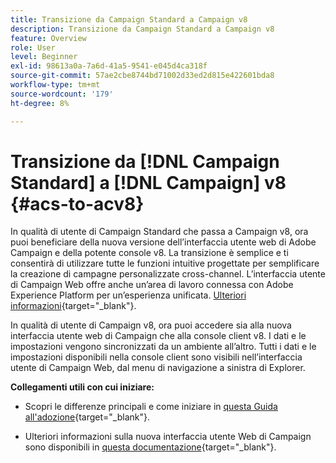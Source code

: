 ```yaml
---
title: Transizione da Campaign Standard a Campaign v8
description: Transizione da Campaign Standard a Campaign v8
feature: Overview
role: User
level: Beginner
exl-id: 98613a0a-7a6d-41a5-9541-e045d4ca318f
source-git-commit: 57ae2cbe8744bd71002d33ed2d815e422601bda8
workflow-type: tm+mt
source-wordcount: '179'
ht-degree: 8%

---
```


# Transizione da [!DNL Campaign Standard] a [!DNL Campaign] v8 {#acs-to-acv8}

In qualità di utente di Campaign Standard che passa a Campaign v8, ora puoi beneficiare della nuova versione dell’interfaccia utente web di Adobe Campaign e della potente console v8. La transizione è semplice e ti consentirà di utilizzare tutte le funzioni intuitive progettate per semplificare la creazione di campagne personalizzate cross-channel. L’interfaccia utente di Campaign Web offre anche un’area di lavoro connessa con Adobe Experience Platform per un’esperienza unificata. [Ulteriori informazioni](https://experienceleague.adobe.com/it/docs/campaign-web/v8/start/acs-migration){target="_blank"}.

In qualità di utente di Campaign v8, ora puoi accedere sia alla nuova interfaccia utente web di Campaign che alla console client v8. I dati e le impostazioni vengono sincronizzati da un ambiente all’altro. Tutti i dati e le impostazioni disponibili nella console client sono visibili nell’interfaccia utente di Campaign Web, dal menu di navigazione a sinistra di Explorer.

**Collegamenti utili con cui iniziare:**

* Scopri le differenze principali e come iniziare in [questa Guida all&#39;adozione](https://experienceleague.adobe.com/it/docs/campaign-web/acs-to-ac/home){target="_blank"}.

* Ulteriori informazioni sulla nuova interfaccia utente Web di Campaign sono disponibili in [questa documentazione](https://experienceleague.adobe.com/docs/campaign-web/v8/campaign-web-home.html?lang=it){target="_blank"}.

<!--
* Campaign Standard capabilities have been added to Campaign v8 to facilitate your transition. These capabilities are restricted to customers transitioning from Campaign Standard, and are described in [this documentation](https://experienceleague.adobe.com/en/docs/experience-cloud/campaign/campaign-standard-migration-home){target="_blank"}.-->

